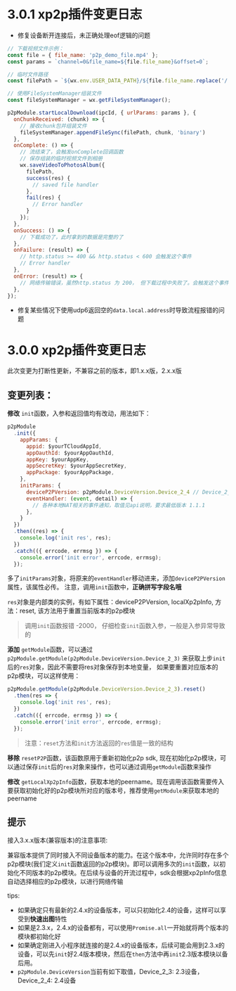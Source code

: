 # 3.0.1 xp2p插件变更日志
- 修复设备断开连接后，未正确处理eof逻辑的问题
```javascript
// 下载视频文件示例：
const file = { file_name: 'p2p_demo_file.mp4' };
const params = `channel=0&file_name=${file.file_name}&offset=0`;

// 临时文件路径
const filePath = `${wx.env.USER_DATA_PATH}/${file.file_name.replace('/', '_')}`;

// 使用FileSystemManager组装文件
const fileSystemManager = wx.getFileSystemManager();

p2pModule.startLocalDownload(ipcId, { urlParams: params }, {
  onChunkReceived: (chunk) => {
    // 接收chunk包并组装文件
    fileSystemManager.appendFileSync(filePath, chunk, 'binary')
  },
  onComplete: () => {
    // 流结束了，会触发onComplete回调函数
    // 保存组装的临时视频文件到相册
    wx.saveVideoToPhotosAlbum({
      filePath,
      success(res) {
        // saved file handler
      },
      fail(res) {
        // Error handler
      }
    });
  },
  onSuccess: () => {
    // 下载成功了，此时拿到的数据是完整的了
  },
  onFailure: (result) => {
    // http.status >= 400 && http.status < 600 会触发这个事件
    // Error handler
  },
  onError: (result) => {
    // 网络传输错误，虽然http.status 为 200， 但下载过程中失败了。会触发这个事件
  },
});
```
- 修复某些情况下使用udp6返回空的`data.local.address`时导致流程报错的问题

# 3.0.0 xp2p插件变更日志

此次变更为打断性更新，不兼容之前的版本，即1.x.x版，2.x.x版

## 变更列表：
**修改** `init`函数，入参和返回值均有改动，用法如下：
```javascript
p2pModule
  .init({
    appParams: {
      appid: $yourTCloudAppId,
      appOauthId: $yourAppOauthId,
      appKey: $yourAppKey,
      appSecretKey: $yourAppSecretKey,
      appPackage: $yourAppPackage,
    },
    initParams: {
      deviceP2PVersion: p2pModule.DeviceVersion.Device_2_4 // Device_2_3: 2.3设备， Device_2_4: 2.4设备
      eventHandler: (event, detail) => {
        // 各种本地NAT相关的事件通知，取值见api说明，要求最低版本 1.1.1
      },
    }
  })
  .then((res) => {
    console.log('init res', res);
  })
  .catch(({ errcode, errmsg }) => {
    console.error('init error', errcode, errmsg);
  });
```
多了`initParams`对象，将原来的`eventHandler`移动进来，添加`deviceP2PVersion`属性，该属性必传。 注意，调用`init`函数中，**正确拼写字段名哦**

`res`对象是内部类的实例，有如下属性：deviceP2PVersion, localXp2pInfo, 方法：reset, 该方法用于重置当前版本的p2p模块

> 调用`init`函数报错 -2000， 仔细检查`init`函数入参，一般是入参异常导致的


**添加** `getModule`函数，可以通过`p2pModule.getModule(p2pModule.DeviceVersion.Device_2_3)` 来获取上步`init`后的`res`对象，因此不需要将res对象保存到本地变量， 如果要重置对应版本的p2p模块，可以这样使用：
```javascript
p2pModule.getModule(p2pModule.DeviceVersion.Device_2_3).reset()
  .then(res => {
    console.log('init res', res);
  })
  .catch(({ errcode, errmsg }) => {
    console.error('init error', errcode, errmsg);
  });
```
> 注意：`reset`方法和`init`方法返回的`res`值是一致的结构

**移除** `resetP2P`函数，该函数原用于重新初始化p2p sdk, 现在初始化p2p模块，可以通过保存`init`后的`res`对象来操作，也可以通过调用`getModule`函数来操作

**修改** `getLocalXp2pInfo`函数，获取本地的peername。现在调用该函数需要传入要获取初始化好的p2p模块所对应的版本号，推荐使用`getModule`来获取本地的peername

## 提示

接入3.x.x版本(兼容版本)的注意事项:

兼容版本提供了同时接入不同设备版本的能力。在这个版本中，允许同时存在多个p2p模块(我们定义`init`函数返回的p2p模块)。即可以调用多次的`init`函数，以初始化不同版本的p2p模块。在后续与设备的开流过程中，sdk会根据xp2pInfo信息自动选择相应的p2p模块，以进行网络传输

tips:
- 如果确定只有最新的2.4.x的设备版本，可以只初始化2.4的设备，这样可以享受到**快速出图**特性
- 如果是2.3.x，2.4.x的设备都有，可以使用`Promise.all`一开始就将两个版本的模块都初始化好
- 如果确定刚进入小程序就连接的是2.4.x的设备版本，后续可能会用到2.3.x的设备，可以先`init`好2.4版本模块，然后在`then`方法中再`init`2.3版本模块以备后用。
- `p2pModule.DeviceVersion`当前有如下取值，Device_2_3: 2.3设备， Device_2_4: 2.4设备
